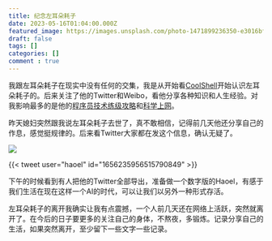 ```yaml
---
title: 纪念左耳朵耗子
date: 2023-05-16T01:04:00.000Z
featured_image: https://images.unsplash.com/photo-1471899236350-e3016bf1e69e?ixlib=rb-4.0.3&q=85&fm=jpg&crop=entropy&cs=srgb
draft: false
tags: []
categories: []
comment : true
---
```

我跟左耳朵耗子在现实中没有任何的交集，我是从开始看[CoolShell](https://coolshell.cn/)开始认识左耳朵耗子的。后来关注了他的Twitter和Weibo，看他分享各种知识和人生经验。对我影响最多的是他的[程序员技术练级攻略](https://coolshell.cn/articles/4990.html)和[科学上网](https://haoel.github.io/)。

昨天媳妇突然跟我说左耳朵耗子去世了，真不敢相信，记得前几天他还分享自己的作息，感觉挺规律的。后来看Twitter大家都在发这个信息，确认无疑了。

![](https://s3.us-west-2.amazonaws.com/secure.notion-static.com/5745a14d-7d3c-41bc-8cd0-5a5af7808227/Untitled.png?X-Amz-Algorithm=AWS4-HMAC-SHA256&X-Amz-Content-Sha256=UNSIGNED-PAYLOAD&X-Amz-Credential=AKIAT73L2G45EIPT3X45%2F20230528%2Fus-west-2%2Fs3%2Faws4_request&X-Amz-Date=20230528T010638Z&X-Amz-Expires=3600&X-Amz-Signature=a517e94f463363844e5ead83ba5939092763d13e95cba9f0af850dbd9513d38d&X-Amz-SignedHeaders=host&x-id=GetObject)


{{< tweet user="haoel" id="1656235956515790849" >}}


下午的时候看到有人把他的Twitter全部导出，准备做一个数字版的Haoel，有感于我们生活在现在这样一个AI的时代，可以让我们以另外一种形式存活。

左耳朵耗子的离开我确实让我有点震撼，一个人前几天还在网络上活跃，突然就离开了。在今后的日子要更多的关注自己的身体，不熬夜，多锻炼。记录分享自己的生活，如果突然离开，至少留下一些文字一些记录。




